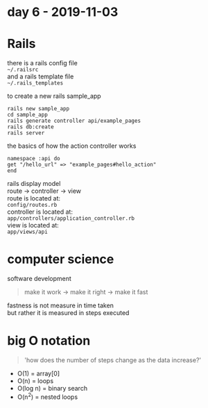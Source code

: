 # day 6 - 2019-11-03

# Rails
there is a rails config file  
`~/.railsrc`  
and a rails template file  
`~/.rails_templates`  

to create a new rails sample_app  
```
rails new sample_app  
cd sample_app  
rails generate controller api/example_pages  
rails db:create  
rails server  
```

the basics of how the action controller works
```
namespace :api do  
get "/hello_url" => "example_pages#hello_action"  
end  
```

rails display model  
route -> controller -> view  
route is located at:  
`config/routes.rb`  
controller is located at:  
`app/controllers/application_controller.rb`  
view is located at:  
`app/views/api`  

# computer science
software development  
> make it work -> make it right -> make it fast  

fastness is not measure in time taken  
but rather it is measured in steps executed  

# big O notation  
> 'how does the number of steps change as the data increase?'  
* O(1) = array[0]  
* O(n) = loops  
* O(log n) = binary search  
* O(n<sup>2</sup>) = nested loops  
